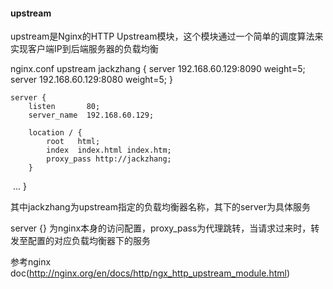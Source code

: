 #### upstream

upstream是Nginx的HTTP Upstream模块，这个模块通过一个简单的调度算法来实现客户端IP到后端服务器的负载均衡

nginx.conf
upstream jackzhang {
    server 192.168.60.129:8090       weight=5;
    server 192.168.60.129:8080	     weight=5;
	}

    server {
        listen       80;
        server_name  192.168.60.129;

        location / {
            root   html;
            index  index.html index.htm;
			proxy_pass http://jackzhang;
        }
  ...
  }

其中jackzhang为upstream指定的负载均衡器名称，其下的server为具体服务

server {} 为nginx本身的访问配置，proxy_pass为代理跳转，当请求过来时，转发至配置的对应负载均衡器下的服务

参考nginx doc(http://nginx.org/en/docs/http/ngx_http_upstream_module.html)

